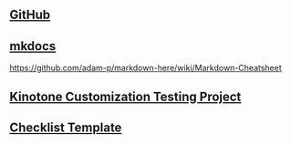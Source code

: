 ## [GitHub](https://product.hubspot.com/blog/git-and-github-tutorial-for-beginners)

## [mkdocs](https://www.mkdocs.org)
https://github.com/adam-p/markdown-here/wiki/Markdown-Cheatsheet

## [Kinotone Customization Testing Project](https://bozuman.cybozu.com/g/cabinet/view.csp?hid=17599&fid=204348)

## [Checklist Template](https://bozuman.cybozu.com/g/cabinet/view.csp?hid=17599&fid=204360)

